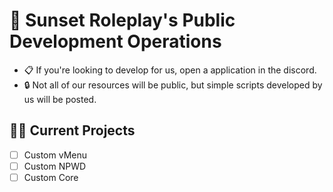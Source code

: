 # 🌆 Sunset Roleplay's Public Development Operations
- 📋&nbsp;If you're looking to develop for us, open a application in the discord.
- 🔒&nbsp;Not all of our resources will be public, but simple scripts developed by us will be posted.
## 👷‍♂️ Current Projects
- [ ] Custom vMenu
- [ ] Custom NPWD 
- [ ] Custom Core
